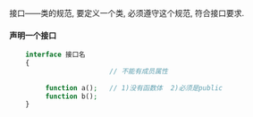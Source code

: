 接口——类的规范, 要定义一个类, 必须遵守这个规范, 符合接口要求.

#### 声明一个接口

```php
	interface 接口名
    {
      					 // 不能有成员属性
      
         function a();   // 1)没有函数体  2)必须是public
         function b();
    }
```



